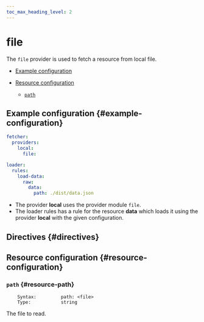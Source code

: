 ```yaml
---
toc_max_heading_level: 2
---
```


# file

The `file` provider is used to fetch a resource from local file.

- [Example configuration](#example-configuration)

- [Resource configuration](#resource-configuration)
  - [`path`](#resource-path)

## Example configuration {#example-configuration}

```yaml
fetcher:
  providers:
    local:
      file:

loader:
  rules:
    load-data:
      raw:
        data:
          path: ./dist/data.json
```

- The provider **local** uses the provider module `file`.
- The loader rules has a rule for the resource **data** which loads it using the provider **local** with the given configuration.

## Directives {#directives}

## Resource configuration {#resource-configuration}

### `path` {#resource-path}

```
    Syntax:         path: <file>
    Type:           string
```

The file to read.
